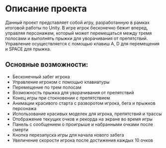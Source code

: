# Описание проекта

Данный проект представляет собой игру, разработанную в рамках итоговой работы по Unity. В игре игрок бесконечно бежит вперед, управляя персонажем, который может перемещаться между тремя полосами и выполнять прыжки для уворачивания от препятствий. Управление осуществляется с помощью клавиш A, D для перемещения и SPACE для прыжка.

## Основные возможности:
- Бесконечный забег игрока
- Управление игроком с помощью клавиатуры
- Перемещение по трем полосам
- Возможность прыжка для уворачивания от препятствий
- Конец игры при стокновении с препятствием
- Анимации красивого старта с разворотом игрока, бега и прыжков персонажа
- Использование красивых моделек для игрока, препятствий и трассы
- Отображение текущих очков и рекорда на экране во время игры
- Панель с сообщением о проигрыше и набранными очками после смерти
- Кнопка перезапуска игры для начала нового забега
- Увеличение скорости игрока после достижения каждых 10 очков
